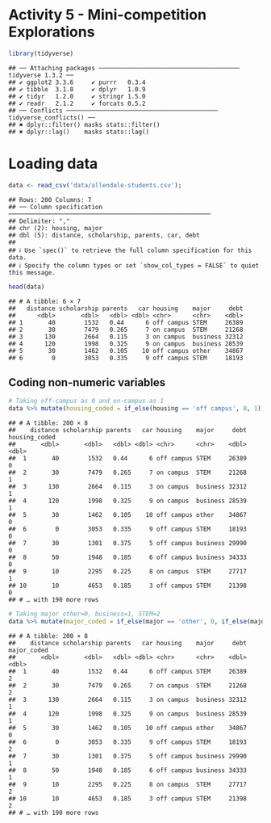 Activity 5 - Mini-competition Explorations
================

``` r
library(tidyverse)
```

    ## ── Attaching packages ─────────────────────────────────────── tidyverse 1.3.2 ──
    ## ✔ ggplot2 3.3.6     ✔ purrr   0.3.4
    ## ✔ tibble  3.1.8     ✔ dplyr   1.0.9
    ## ✔ tidyr   1.2.0     ✔ stringr 1.5.0
    ## ✔ readr   2.1.2     ✔ forcats 0.5.2
    ## ── Conflicts ────────────────────────────────────────── tidyverse_conflicts() ──
    ## ✖ dplyr::filter() masks stats::filter()
    ## ✖ dplyr::lag()    masks stats::lag()

# Loading data

``` r
data <- read_csv('data/allendale-students.csv');
```

    ## Rows: 200 Columns: 7
    ## ── Column specification ────────────────────────────────────────────────────────
    ## Delimiter: ","
    ## chr (2): housing, major
    ## dbl (5): distance, scholarship, parents, car, debt
    ## 
    ## ℹ Use `spec()` to retrieve the full column specification for this data.
    ## ℹ Specify the column types or set `show_col_types = FALSE` to quiet this message.

``` r
head(data)
```

    ## # A tibble: 6 × 7
    ##   distance scholarship parents   car housing    major     debt
    ##      <dbl>       <dbl>   <dbl> <dbl> <chr>      <chr>    <dbl>
    ## 1       40        1532   0.44      6 off campus STEM     26389
    ## 2       30        7479   0.265     7 on campus  STEM     21268
    ## 3      130        2664   0.115     3 on campus  business 32312
    ## 4      120        1998   0.325     9 on campus  business 28539
    ## 5       30        1462   0.105    10 off campus other    34867
    ## 6        0        3053   0.335     9 off campus STEM     18193

## Coding non-numeric variables

``` r
# Taking off-campus as 0 and on-campus as 1
data %>% mutate(housing_coded = if_else(housing == 'off campus', 0, 1))
```

    ## # A tibble: 200 × 8
    ##    distance scholarship parents   car housing    major     debt housing_coded
    ##       <dbl>       <dbl>   <dbl> <dbl> <chr>      <chr>    <dbl>         <dbl>
    ##  1       40        1532   0.44      6 off campus STEM     26389             0
    ##  2       30        7479   0.265     7 on campus  STEM     21268             1
    ##  3      130        2664   0.115     3 on campus  business 32312             1
    ##  4      120        1998   0.325     9 on campus  business 28539             1
    ##  5       30        1462   0.105    10 off campus other    34867             0
    ##  6        0        3053   0.335     9 off campus STEM     18193             0
    ##  7       30        1301   0.375     5 off campus business 29990             0
    ##  8       50        1948   0.185     6 off campus business 34333             0
    ##  9       10        2295   0.225     8 on campus  STEM     27717             1
    ## 10       10        4653   0.185     3 off campus STEM     21398             0
    ## # … with 190 more rows

``` r
# Taking major other=0, business=1, STEM=2
data %>% mutate(major_coded = if_else(major == 'other', 0, if_else(major == 'business', 1, 2)))
```

    ## # A tibble: 200 × 8
    ##    distance scholarship parents   car housing    major     debt major_coded
    ##       <dbl>       <dbl>   <dbl> <dbl> <chr>      <chr>    <dbl>       <dbl>
    ##  1       40        1532   0.44      6 off campus STEM     26389           2
    ##  2       30        7479   0.265     7 on campus  STEM     21268           2
    ##  3      130        2664   0.115     3 on campus  business 32312           1
    ##  4      120        1998   0.325     9 on campus  business 28539           1
    ##  5       30        1462   0.105    10 off campus other    34867           0
    ##  6        0        3053   0.335     9 off campus STEM     18193           2
    ##  7       30        1301   0.375     5 off campus business 29990           1
    ##  8       50        1948   0.185     6 off campus business 34333           1
    ##  9       10        2295   0.225     8 on campus  STEM     27717           2
    ## 10       10        4653   0.185     3 off campus STEM     21398           2
    ## # … with 190 more rows
